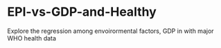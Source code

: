 # EPI-vs-GDP-and-Healthy
Explore the regression among envoirormental factors, GDP in with major WHO health data
